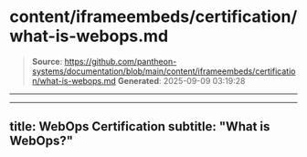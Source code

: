# content/iframeembeds/certification/what-is-webops.md

> **Source**: https://github.com/pantheon-systems/documentation/blob/main/content/iframeembeds/certification/what-is-webops.md
> **Generated**: 2025-09-09 03:19:28

---

---
title: WebOps Certification
subtitle: "What is WebOps?"
---

<Partial file="certification-guide/what-is-webops.md" />

